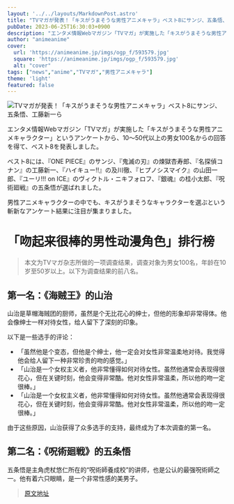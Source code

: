 ```yaml
---
layout: '../../layouts/MarkdownPost.astro'
title: "TVマガが発表！「キスがうまそうな男性アニメキャラ」ベスト8にサンジ、五条悟、工藤新一ら"
pubDate: 2023-06-25T16:30:03+0900
description: "エンタメ情報Webマガジン「TVマガ」が実施した「キスがうまそうな男性アニメキャラクター」というアンケートから、10～50代以上の男女100名からの回答を得て、ベスト8を発表しました。"
author: "animeanime"
cover:
  url: 'https://animeanime.jp/imgs/ogp_f/593579.jpg'
  square: 'https://animeanime.jp/imgs/ogp_f/593579.jpg'
  alt: "cover"
tags: ["news","anime","TVマガ","男性アニメキャラ"]
theme: 'light'
featured: false
---
```


![TVマガが発表！「キスがうまそうな男性アニメキャラ」ベスト8にサンジ、五条悟、工藤新一ら](https://animeanime.jp/imgs/ogp_f/593579.jpg)

エンタメ情報Webマガジン「TVマガ」が実施した「キスがうまそうな男性アニメキャラクター」というアンケートから、10～50代以上の男女100名からの回答を得て、ベスト8を発表しました。

ベスト8には、『ONE PIECE』のサンジ、『鬼滅の刃』の煉獄杏寿郎、『名探偵コナン』の工藤新一、『ハイキュー!!』の及川徹、『ヒプノシスマイク』の山田一郎、『ユーリ!!! on ICE』のヴィクトル・ニキフォロフ、『銀魂』の桂小太郎、『呪術廻戦』の五条悟が選ばれました。

男性アニメキャラクターの中でも、キスがうまそうなキャラクターを選ぶという斬新なアンケート結果に注目が集まりました。

# 「吻起来很棒的男性动漫角色」排行榜

> 本文为TVマガ杂志所做的一项调查结果，调查对象为男女100名，年龄在10岁至50岁以上。以下为调查结果的前八名。

## 第一名：《海贼王》的山治

山治是草帽海贼团的厨师，虽然是个无比花心的绅士，但他的形象却非常得体。他会像绅士一样对待女性，给人留下了深刻的印象。

以下是一些选手的评论：

- 「虽然他是个变态，但他是个绅士，他一定会对女性非常温柔地对待。我觉得他会给人留下一种非常珍贵的吻的感觉。」
- 「山治是一个女权主义者，他非常懂得如何对待女性。虽然他通常会表现得很花心，但在关键时刻，他会变得非常酷。他对女性非常温柔，所以他的吻一定很棒。」
- 「山治是一个女权主义者，他非常懂得如何对待女性。虽然他通常会表现得很花心，但在关键时刻，他会变得非常酷。他对女性非常温柔，所以他的吻一定很棒。」

由于这些原因，山治获得了众多选手的支持，最终成为了本次调查的第一名。

## 第二名：《呪術廻戦》的五条悟

五条悟是主角虎杖悠仁所在的“呪術師養成校”的讲师，也是公认的最强呪術師之一。他有着六只眼睛，是一个非常性感的美男子。

>[原文地址](https://animeanime.jp/article/2023/06/25/78160.html)  